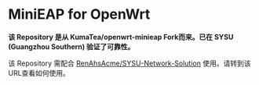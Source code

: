 # MiniEAP for OpenWrt

**该 Repository 是从 KumaTea/openwrt-minieap Fork而来。已在 SYSU (Guangzhou Southern) 验证了可靠性。**

该 Repository 需配合 [RenAhsAcme/SYSU-Network-Solution](https://github.com/RenAhsAcme/SYSU-Network-Solution) 使用。请转到该URL查看如何使用。
